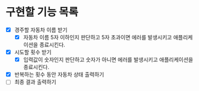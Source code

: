 # 구현할 기능 목록

- [x] 경주할 자동차 이름 받기
  - [x] 자동차 이름 5자 이하인지 판단하고 5자 초과이면 에러를 발생시키고 애플리케이션을 종료시킨다.
- [x] 시도할 횟수 받기
  - [x] 입력값이 숫자인지 판단하고 숫자가 아니면 에러를 발생시키고 애플리케이션을 종료시킨다.
- [x] 반복하는 횟수 동안 자동차 상태 출력하기
- [ ] 최종 결과 출력하기
